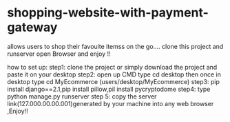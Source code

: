 # shopping-website-with-payment-gateway
allows users to shop their favouite itemss on the go....
clone this project and runserver open Browser and enjoy !!

how to set up:
step1: clone the project or simply download the project and paste it on your desktop
step2: open up CMD type cd desktop then once in desktop type cd MyEcommerce (users/desktop/MyEcommerce)
step3: pip install django==2.1,pip install pillow,pil install pycryptodome
step4: type python manage.py runserver
step 5: copy the server link(127.000.00.00.001)generated by your machine into any web browser ,Enjoy!!

